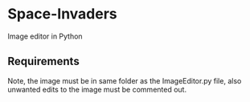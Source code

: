 # Space-Invaders
Image editor in Python


## Requirements
Note, the image must be in same folder as the ImageEditor.py file, also unwanted edits to the image must be commented out.
